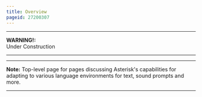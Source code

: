 ```yaml
---
title: Overview
pageid: 27200307
---
```





---

**WARNING!:**   
Under Construction

  



---




---

**Note:**  Top-level page for pages discussing Asterisk's capabilities for adapting to various language environments for text, sound prompts and more.

  



---


